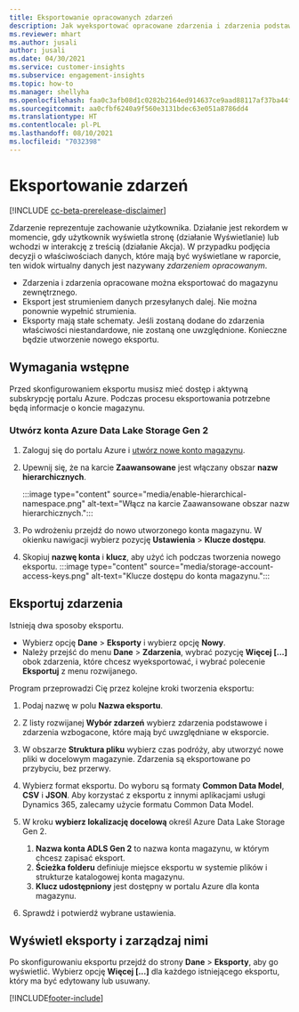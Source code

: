 ```yaml
---
title: Eksportowanie opracowanych zdarzeń
description: Jak wyeksportować opracowane zdarzenia i zdarzenia podstawowe.
ms.reviewer: mhart
ms.author: jusali
author: jusali
ms.date: 04/30/2021
ms.service: customer-insights
ms.subservice: engagement-insights
ms.topic: how-to
ms.manager: shellyha
ms.openlocfilehash: faa0c3afb08d1c0282b2164ed914637ce9aad88117af37ba44fdb81e7610e574
ms.sourcegitcommit: aa0cfbf6240a9f560e3131bdec63e051a8786dd4
ms.translationtype: HT
ms.contentlocale: pl-PL
ms.lasthandoff: 08/10/2021
ms.locfileid: "7032398"
---
```

# <a name="export-events"></a>Eksportowanie zdarzeń

[!INCLUDE [cc-beta-prerelease-disclaimer](includes/cc-beta-prerelease-disclaimer.md)]

Zdarzenie reprezentuje zachowanie użytkownika. Działanie jest rekordem w momencie, gdy użytkownik wyświetla stronę (działanie Wyświetlanie) lub wchodzi w interakcję z treścią (działanie Akcja). W przypadku podjęcia decyzji o właściwościach danych, które mają być wyświetlane w raporcie, ten widok wirtualny danych jest nazywany *zdarzeniem opracowanym*. 

- Zdarzenia i zdarzenia opracowane można eksportować do magazynu zewnętrznego. 
- Eksport jest strumieniem danych przesyłanych dalej. Nie można ponownie wypełnić strumienia. 
- Eksporty mają stałe schematy. Jeśli zostaną dodane do zdarzenia właściwości niestandardowe, nie zostaną one uwzględnione. Konieczne będzie utworzenie nowego eksportu.

## <a name="prerequisites"></a>Wymagania wstępne

Przed skonfigurowaniem eksportu musisz mieć dostęp i aktywną subskrypcję portalu Azure. Podczas procesu eksportowania potrzebne będą informacje o koncie magazynu. 

### <a name="create-an-azure-data-lake-storage-gen-2-accounts"></a>Utwórz konta Azure Data Lake Storage Gen 2

1. Zaloguj się do portalu Azure i [utwórz nowe konto magazynu](/azure/storage/common/storage-account-create). 

1. Upewnij się, że na karcie **Zaawansowane** jest włączany obszar **nazw hierarchicznych**. 

   :::image type="content" source="media/enable-hierarchical-namespace.png" alt-text="Włącz na karcie Zaawansowane obszar nazw hierarchicznych.":::

1. Po wdrożeniu przejdź do nowo utworzonego konta magazynu. W okienku nawigacji wybierz pozycję **Ustawienia** > **Klucze dostępu**. 

1. Skopiuj **nazwę konta** i **klucz**, aby użyć ich podczas tworzenia nowego eksportu.
   :::image type="content" source="media/storage-account-access-keys.png" alt-text="Klucze dostępu do konta magazynu.":::

## <a name="export-events"></a>Eksportuj zdarzenia

Istnieją dwa sposoby eksportu. 
- Wybierz opcję **Dane** > **Eksporty** i wybierz opcję **Nowy**.
- Należy przejść do menu **Dane** > **Zdarzenia**, wybrać pozycję **Więcej [...]** obok zdarzenia, które chcesz wyeksportować, i wybrać polecenie **Eksportuj** z menu rozwijanego. 

Program przeprowadzi Cię przez kolejne kroki tworzenia eksportu:

1. Podaj nazwę w polu **Nazwa eksportu**.

1. Z listy rozwijanej **Wybór zdarzeń** wybierz zdarzenia podstawowe i zdarzenia wzbogacone, które mają być uwzględniane w eksporcie. 

1. W obszarze **Struktura pliku** wybierz czas podróży, aby utworzyć nowe pliki w docelowym magazynie. Zdarzenia są eksportowane po przybyciu, bez przerwy.

1. Wybierz format eksportu. Do wyboru są formaty **Common Data Model**, **CSV** i **JSON**. Aby korzystać z eksportu z innymi aplikacjami usługi Dynamics 365, zalecamy użycie formatu Common Data Model.

1. W kroku **wybierz lokalizację docelową** określ Azure Data Lake Storage Gen 2.
    1. **Nazwa konta ADLS Gen 2** to nazwa konta magazynu, w którym chcesz zapisać eksport. 
    1. **Ścieżka folderu** definiuje miejsce eksportu w systemie plików i strukturze katalogowej konta magazynu.
    1. **Klucz udostępniony** jest dostępny w portalu Azure dla konta magazynu.

1. Sprawdź i potwierdź wybrane ustawienia.

## <a name="view-and-manage-exports"></a>Wyświetl eksporty i zarządzaj nimi

Po skonfigurowaniu eksportu przejdź do strony **Dane** > **Eksporty**, aby go wyświetlić. Wybierz opcję **Więcej [...]** dla każdego istniejącego eksportu, który ma być edytowany lub usuwany.


[!INCLUDE[footer-include](../includes/footer-banner.md)]